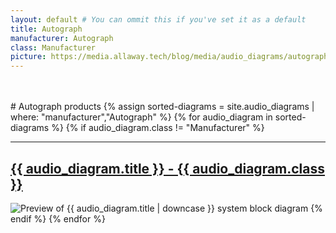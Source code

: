 ```yaml
---
layout: default # You can ommit this if you've set it as a default
title: Autograph
manufacturer: Autograph
class: Manufacturer
picture: https://media.allaway.tech/blog/media/audio_diagrams/autograph/autograph_logo.png # 200 x 110
---
```


<br />
<br />
# Autograph products
{% assign sorted-diagrams = site.audio_diagrams | where: "manufacturer","Autograph" %}
{% for audio_diagram in sorted-diagrams %}
  {% if audio_diagram.class != "Manufacturer" %}
  <hr />
  <h2>
    <a href="{{ audio_diagram.url }}">
      {{ audio_diagram.title }} - {{ audio_diagram.class }}
    </a>
  </h2>
  <img src="{{ audio_diagram.picture }}" alt="Preview of {{ audio_diagram.title | downcase }} system block diagram">
  {% endif %}
{% endfor %}
